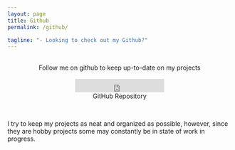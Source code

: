 ```yaml
---
layout: page
title: Github
permalink: /github/

tagline: "- Looking to check out my Github?"
---
```


<br>

<div class="download">
  <center>Follow me on github to keep up-to-date on my projects</center>
  <br>
<center>
  <iframe src="https://ghbtns.com/github-btn.html?user=B-Weyl&type=follow&count=true&size=large" frameborder="0" scrolling="0" width="200px" height="30px"></iframe>
</center>
</div>
<center>GitHub Repository
<a href="http://github.com/B-Weyl/"><p><i class="fa fa-github"></i></p></a>
</center>
<div class="intro"><br>
  <p>
 I try to keep my projects as neat and organized as possible, however, since they are hobby projects some may constantly be in state of work in progress. <BR><br>
 <center>
 <a href="https://www.linkedin.com/in/brian-weyl-b112aa53/"><i class="fa fa-linkedin"></i></a> &nbsp; &nbsp; &nbsp;<a href="http://github.com/B-Weyl"><i class="fa fa-github"></i></a>
 </center>
 </p>
</div>

